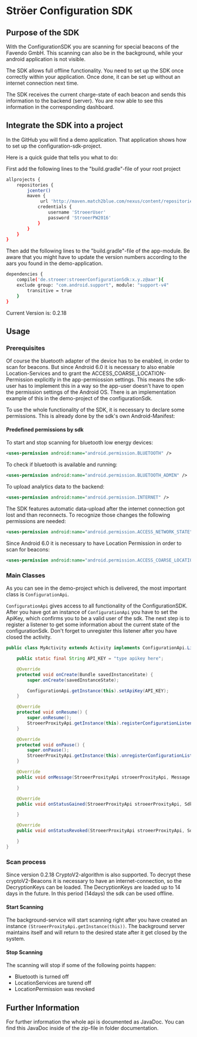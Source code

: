# Ströer Configuration SDK

## Purpose of the SDK
With the ConfigurationSDK you are scanning for special beacons of the Favendo GmbH. This scanning can also be in the background, while your android application is not visible.

The SDK allows full offline functionality. You need to set up the SDK once correctly within your application. Once done, it can be set up without an internet connection next time.

The SDK receives the current charge-state of each beacon and sends this information to the backend (server). You are now able to see this information in the corresponding dashboard.

## Integrate the SDK into a project
In the GitHub you will find a demo application. That application shows how to set up the configuration-sdk-project.

Here is a quick guide that tells you what to do:

First add the following lines to the "build.gradle"-file of your root project
```bash
allprojects {
    repositories {
        jcenter()
        maven {
             url 'http://maven.match2blue.com/nexus/content/repositories/StroeerGroup/'
            credentials {
                username 'StroeerUser'
                password 'StroeerPW2016'
            }
        }
    }
}
```
Then add the following lines to the "build.gradle"-file of the app-module. Be aware that you might have to update the version numbers according to the aars you found in the demo-application.
```bash
dependencies {
    compile('de.stroeer:stroeerConfigurationSdk:x.y.z@aar'){
	exclude group: "com.android.support", module: "support-v4"
        transitive = true
    }
}
```

Current Version is: 0.2.18

## Usage
### Prerequisites
Of course the bluetooth adapter of the device has to be enabled, in order to scan for beacons. But since Android 6.0 it is necessary to also enable Location-Services and to grant the ACCESS_COARSE_LOCATION-Permission explicitly in the app-permiossion settings. This means the sdk-user has to implement this in a way so the app-user doesn't have to open the permission settings of the Android OS. There is an implementation example of this in the demo-project of the configurationSdk.

To use the whole functionality of the SDK, it is necessary to declare some permissions. This is already done by the sdk's own Android-Manifest:

#### Predefined permissions by sdk
To start and stop scanning for bluetooth low energy devices:
```xml
<uses-permission android:name="android.permission.BLUETOOTH" />
```
To check if bluetooth is available and running:
```xml
<uses-permission android:name="android.permission.BLUETOOTH_ADMIN" />
```
To upload analytics data to the backend:
```xml
<uses-permission android:name="android.permission.INTERNET" />
```
The SDK features automatic data-upload after the internet connection got lost and than reconnects. To recognize those changes the following permissions are needed:
```xml
<uses-permission android:name="android.permission.ACCESS_NETWORK_STATE"/>
```
Since Android 6.0 it is necessary to have Location Permission in order to scan for beacons:
```xml
<uses-permission android:name="android.permission.ACCESS_COARSE_LOCATION"/>
```
### Main Classes
As you can see in the demo-project which is delivered, the most important class is `ConfigurationApi`.

`ConfigurationApi` gives access to all functionality of the ConfigurationSDK.
After you have got an instance of `ConfigurationApi` you have to set the ApiKey, which confirms you to be a valid user of the sdk. The next step is to register a listener to get some information about the current state of the configurationSdk. Don't forget to unregister this listener after you have closed the activity.

```java
public class MyActivity extends Activity implements ConfigurationApi.Listener {

    public static final String API_KEY = "type apikey here";

    @Override
    protected void onCreate(Bundle savedInstanceState) {
        super.onCreate(savedInstanceState);

        ConfigurationApi.getInstance(this).setApiKey(API_KEY);
    }

    @Override
    protected void onResume() {
        super.onResume();
        StroeerProxityApi.getInstance(this).registerConfigurationListener(this);
    }

    @Override
    protected void onPause() {
        super.onPause();
        StroeerProxityApi.getInstance(this).unregisterConfigurationListener(this);
    }

    @Override
    public void onMessage(StroeerProxityApi stroeerProxityApi, Message message, boolean isNew) {

    }

    @Override
    public void onStatusGained(StroeerProxityApi stroeerProxityApi, SdkStatus status, boolean isNew) {

    }

    @Override
    public void onStatusRevoked(StroeerProxityApi stroeerProxityApi, SdkStatus status, boolean isNew) {

    }
}
```

### Scan process

Since version 0.2.18 CryptoV2-algorithm is also supported. To decrypt these cryptoV2-Beacons it is necessary to have an internet-connection, so the DecryptionKeys can be loaded. The DecryptionKeys are loaded up to 14 days in the future. In this period (14days) the sdk can be used offline.

#### Start Scanning

The background-service will start scanning right after you have created an instance `(StroeerProxityApi.getInstance(this))`. The background server maintains itself and will return to the desired state after it get closed by the system.

#### Stop Scanning

The scanning will stop if some of the following points happen:

 - Bluetooth is turned off
 - LocationServices are turend off
 - LocationPermission was revoked
 
## Further Information
For further information the whole api is documented as JavaDoc. You can find this JavaDoc inside of the zip-file in folder documentation.
